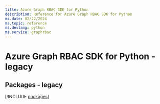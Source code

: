 ```yaml
---
title: Azure Graph RBAC SDK for Python
description: Reference for Azure Graph RBAC SDK for Python
ms.date: 02/22/2024
ms.topic: reference
ms.devlang: python
ms.service: graphrbac
---
```

# Azure Graph RBAC SDK for Python - legacy
## Packages - legacy
[!INCLUDE [packages](graph-rbac-index.md)]
